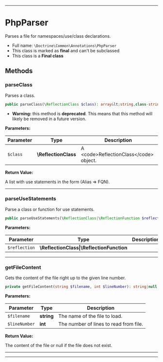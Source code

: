 ***

# PhpParser

Parses a file for namespaces/use/class declarations.

* Full name: `\Doctrine\Common\Annotations\PhpParser`
* This class is marked as **final** and can't be subclassed
* This class is a **Final class**

## Methods

### parseClass

Parses a class.

```php
public parseClass(\ReflectionClass $class): array&lt;string,class-string&gt;
```

* **Warning:** this method is **deprecated**. This means that this method will likely be removed in a future version.

**Parameters:**

| Parameter | Type | Description |
|-----------|------|-------------|
| `$class` | **\ReflectionClass** | A &lt;code&gt;ReflectionClass&lt;/code&gt; object. |

**Return Value:**

A list with use statements in the form (Alias => FQN).



***

### parseUseStatements

Parse a class or function for use statements.

```php
public parseUseStatements(\ReflectionClass|\ReflectionFunction $reflection): array
```

**Parameters:**

| Parameter | Type | Description |
|-----------|------|-------------|
| `$reflection` | **\ReflectionClass&#124;\ReflectionFunction** |  |

***

### getFileContent

Gets the content of the file right up to the given line number.

```php
private getFileContent(string $filename, int $lineNumber): string|null
```

**Parameters:**

| Parameter | Type | Description |
|-----------|------|-------------|
| `$filename` | **string** | The name of the file to load. |
| `$lineNumber` | **int** | The number of lines to read from file. |

**Return Value:**

The content of the file or null if the file does not exist.



***


***

